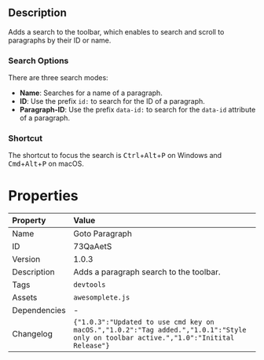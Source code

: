 <h2>Description</h2><p>Adds a search to the toolbar, which enables to search and scroll to paragraphs by their ID or name.</p><h3>Search Options</h3><p>There are three search modes:</p><p><ul><li><b>Name</b>: Searches for a name of a paragraph.</li><li><b>ID</b>: Use the prefix <code>id:</code> to search for the ID of a paragraph.</li><li><b>Paragraph-ID</b>: Use the prefix <code>data-id:</code> to search for the <code>data-id</code> attribute of a paragraph.</li></ul></p><h3>Shortcut</h3><p>The shortcut to focus the search is <kbd>Ctrl</kbd>+<kbd>Alt</kbd>+<kbd>P</kbd> on Windows and <kbd>Cmd</kbd>+<kbd>Alt</kbd>+<kbd>P</kbd> on macOS.</p>

# Properties

| Property | Value |
| :--- | :--- |
| Name | Goto Paragraph |
| ID | 73QaAetS |
| Version | 1.0.3 |
| Description | Adds a paragraph search to the toolbar. |
| Tags | `devtools` |
| Assets | `awesomplete.js` |
| Dependencies | - |
| Changelog | `{"1.0.3":"Updated to use cmd key on macOS.","1.0.2":"Tag added.","1.0.1":"Style only on toolbar active.","1.0":"Initital Release"}` |